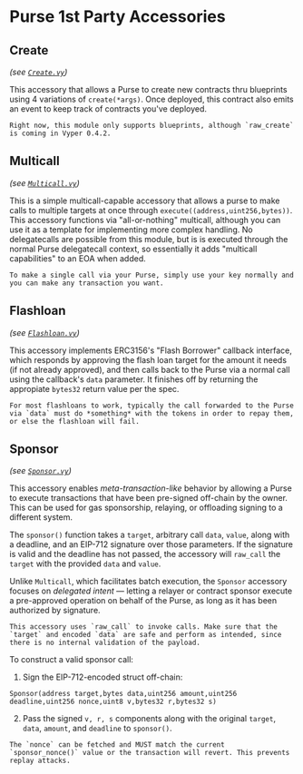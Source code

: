 # Purse 1st Party Accessories

## Create

_(see [`Create.vy`](./Create.vy))_

This accessory that allows a Purse to create new contracts thru blueprints using 4 variations of `create(*args)`.
Once deployed, this contract also emits an event to keep track of contracts you've deployed.

```{notice}
Right now, this module only supports blueprints, although `raw_create` is coming in Vyper 0.4.2.
```

## Multicall

_(see [`Multicall.vy`](./Multicall.vy))_

This is a simple multicall-capable accessory that allows a purse to make calls to multiple targets at once through `execute((address,uint256,bytes))`.
This accessory functions via "all-or-nothing" multicall, although you can use it as a template for implementing more complex handling.
No delegatecalls are possible from this module, but is is executed through the normal Purse delegatecall context, so essentially it adds "multicall capabilities" to an EOA when added.

```{notice}
To make a single call via your Purse, simply use your key normally and you can make any transaction you want.
```

## Flashloan

_(see [`Flashloan.vy`](./Flashloan.vy))_

This accessory implements ERC3156's "Flash Borrower" callback interface, which responds by approving the flash loan target for the amount it needs (if not already approved), and then calls back to the Purse via a normal call using the callback's `data` parameter.
It finishes off by returning the appropiate `bytes32` return value per the spec.

```{notice}
For most flashloans to work, typically the call forwarded to the Purse via `data` must do *something* with the tokens in order to repay them, or else the flashloan will fail.
```

## Sponsor

*(see [`Sponsor.vy`](./Sponsor.vy))*

This accessory enables *meta-transaction-like* behavior by allowing a Purse to execute transactions that have been pre-signed off-chain by the owner. This can be used for gas sponsorship, relaying, or offloading signing to a different system.

The `sponsor()` function takes a `target`, arbitrary call `data`, `value`, along with a deadline, and an EIP-712 signature over those parameters. If the signature is valid and the deadline has not passed, the accessory will `raw_call` the `target` with the provided `data` and `value`.

Unlike `Multicall`, which facilitates batch execution, the `Sponsor` accessory focuses on *delegated intent* — letting a relayer or contract sponsor execute a pre-approved operation on behalf of the Purse, as long as it has been authorized by signature.

```{warning}
This accessory uses `raw_call` to invoke calls. Make sure that the `target` and encoded `data` are safe and perform as intended, since there is no internal validation of the payload.
```

To construct a valid sponsor call:

1. Sign the EIP-712-encoded struct off-chain:

```
Sponsor(address target,bytes data,uint256 amount,uint256 deadline,uint256 nonce,uint8 v,bytes32 r,bytes32 s)
```

2. Pass the signed `v, r, s` components along with the original `target`, `data`, `amount`, and `deadline` to `sponsor()`.

```{note}
The `nonce` can be fetched and MUST match the current `sponsor_nonce()` value or the transaction will revert. This prevents replay attacks.
```
